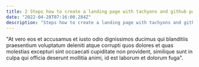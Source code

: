 ```yaml
---
title: 2 Steps how to create a landing page with tachyons and github page
date: "2022-04-28T07:16:00.284Z"
description: "Steps how to create a landing page with tachyons and github page"
---
```


"At vero eos et accusamus et iusto odio dignissimos ducimus qui blanditiis praesentium voluptatum deleniti atque corrupti quos dolores et quas molestias excepturi sint occaecati cupiditate non provident, similique sunt in culpa qui officia deserunt mollitia animi, id est laborum et dolorum fuga".

